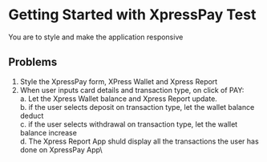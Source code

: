 # Getting Started with XpressPay Test

You are to style and make the application responsive

## Problems

1. Style the XpressPay form, XPress Wallet and Xpress Report
2. When user inputs card details and transaction type, on click of PAY:\
a. Let the Xpress Wallet balance and Xpress Report update.\
b. if the user selects deposit on transaction type, let the wallet balance deduct\
c. if the user selects withdrawal on transaction type, let the wallet balance increase\
d. The Xpress Report App shuld display all the transactions the user has done on XpressPay App\

